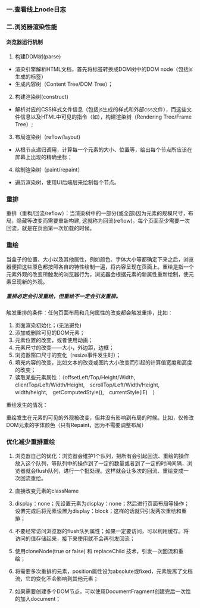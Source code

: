 ### 一.查看线上node日志

### 二.浏览器渲染性能
#### 浏览器运行机制
1. 构建DOM树(parse)
* 渲染引擎解析HTML文档，首先将标签转换成DOM树中的DOM node（包括js生成的标签）
* 生成内容树（Content Tree/DOM Tree）；
2. 构建渲染树(construct)
* 解析对应的CSS样式文件信息（包括js生成的样式和外部css文件），而这些文件信息以及HTML中可见的指令（如<b></b>），构建渲染树（Rendering Tree/Frame Tree）;
3. 布局渲染树（reflow/layout)
* 从根节点递归调用，计算每一个元素的大小、位置等，给出每个节点所应该在屏幕上出现的精确坐标；
4. 绘制渲染树（paint/repaint）
* 遍历渲染树，使用UI后端层来绘制每个节点。
### 重排
重排（重构/回流/reflow）：当渲染树中的一部分(或全部)因为元素的规模尺寸，布局，隐藏等改变而需要重新构建, 这就称为回流(reflow)。每个页面至少需要一次回流，就是在页面第一次加载的时候。
### 重绘
当盒子的位置、大小以及其他属性，例如颜色、字体大小等都确定下来之后，浏览器便把这些原色都按照各自的特性绘制一遍，将内容呈现在页面上。重绘是指一个元素外观的改变所触发的浏览器行为，浏览器会根据元素的新属性重新绘制，使元素呈现新的外观。
##### 重排必定会引发重绘，但重绘不一定会引发重排。
触发重排的条件：任何页面布局和几何属性的改变都会触发重排，比如：　
　
1. 页面渲染初始化；(无法避免)　　
2. 添加或删除可见的DOM元素；　　
3. 元素位置的改变，或者使用动画；　　
4. 元素尺寸的改变——大小，外边距，边框；　　
5. 浏览器窗口尺寸的变化（resize事件发生时）；　　
6. 填充内容的改变，比如文本的改变或图片大小改变而引起的计算值宽度和高度的改变；　　
7. 读取某些元素属性：（offsetLeft/Top/Height/Width,　clientTop/Left/Width/Height,　scrollTop/Left/Width/Height,　width/height,　getComputedStyle(),　currentStyle(IE)　)

重绘发生的情况：

重绘发生在元素的可见的外观被改变，但并没有影响到布局的时候。比如，仅修改DOM元素的字体颜色（只有Repaint，因为不需要调整布局）

### 优化减少重排重绘
1. 浏览器自己的优化：浏览器会维护1个队列，把所有会引起回流、重绘的操作放入这个队列，等队列中的操作到了一定的数量或者到了一定的时间间隔，浏览器就会flush队列，进行一个批处理。这样就会让多次的回流、重绘变成一次回流重绘。

2. 直接改变元素的className
3. display：none；先设置元素为display：none；然后进行页面布局等操作；设置完成后将元素设置为display：block；这样的话就只引发两次重绘和重排；
4. 不要经常访问浏览器的flush队列属性；如果一定要访问，可以利用缓存。将访问的值存储起来，接下来使用就不会再引发回流；
5. 使用cloneNode(true or false) 和 replaceChild 技术，引发一次回流和重绘；
6. 将需要多次重排的元素，position属性设为absolute或fixed，元素脱离了文档流，它的变化不会影响到其他元素；
7. 如果需要创建多个DOM节点，可以使用DocumentFragment创建完后一次性的加入document； 


